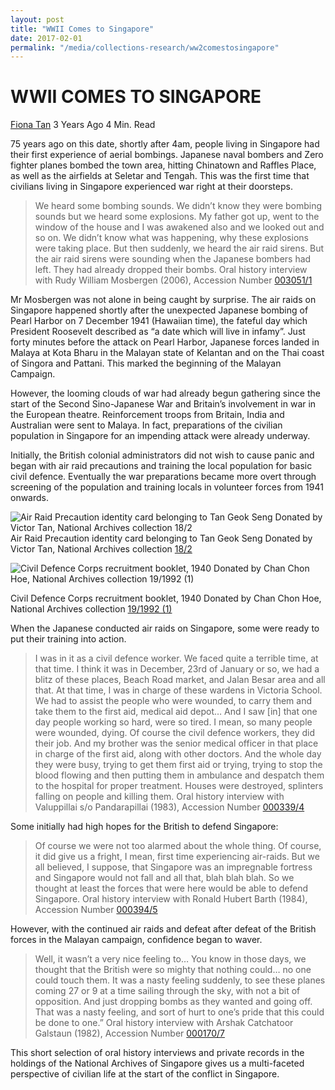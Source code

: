 ```yaml
---
layout: post
title: "WWII Comes to Singapore"
date: 2017-02-01
permalink: "/media/collections-research/ww2comestosingapore"
---
```


# WWII COMES TO SINGAPORE

[Fiona Tan](http://www.nas.gov.sg/blogs/offtherecord/author/nlstlp/) 3 Years Ago 4 Min. Read

75 years ago on this date, shortly after 4am, people living in Singapore had their first experience of aerial bombings. Japanese naval bombers and Zero fighter planes bombed the town area, hitting Chinatown and Raffles Place, as well as the airfields at Seletar and Tengah. This was the first time that civilians living in Singapore experienced war right at their doorsteps.

> We heard some bombing sounds. We didn’t know they were bombing sounds but we heard some explosions. My father got up, went to the window of the house and I was awakened also and we looked out and so on. We didn’t know what was happening, why these explosions were taking place. But then suddenly, we heard the air raid sirens. But the air raid sirens were sounding when the Japanese bombers had left. They had already dropped their bombs.
> Oral history interview with Rudy William Mosbergen (2006), Accession Number [003051/1](http://www.nas.gov.sg/archivesonline/oral_history_interviews/record-details/d20249ca-1160-11e3-83d5-0050568939ad)

Mr Mosbergen was not alone in being caught by surprise. The air raids on Singapore happened shortly after the unexpected Japanese bombing of Pearl Harbor on 7 December 1941 (Hawaiian time), the fateful day which President Roosevelt described as “a date which will live in infamy”. Just forty minutes before the attack on Pearl Harbor, Japanese forces landed in Malaya at Kota Bharu in the Malayan state of Kelantan and on the Thai coast of Singora and Pattani. This marked the beginning of the Malayan Campaign.

However, the looming clouds of war had already begun gathering since the start of the Second Sino-Japanese War and Britain’s involvement in war in the European theatre. Reinforcement troops from Britain, India and Australian were sent to Malaya. In fact, preparations of the civilian population in Singapore for an impending attack were already underway.

Initially, the British colonial administrators did not wish to cause panic and began with air raid precautions and training the local population for basic civil defence. Eventually the war preparations became more overt through screening of the population and training locals in volunteer forces from 1941 onwards.

![Air Raid Precaution identity card belonging to Tan Geok Seng Donated by Victor Tan, National Archives collection 18/2 ](http://www.nas.gov.sg/blogs/offtherecord/wp-content/uploads/2016/12/Acc-18-2-1000x817.jpg)Air Raid Precaution identity card belonging to Tan Geok Seng
Donated by Victor Tan, National Archives collection
[18/2](http://www.nas.gov.sg/archivesonline/private_records/record-details/dca6e0fc-115b-11e3-83d5-0050568939ad)

![Civil Defence Corps recruitment booklet, 1940 Donated by Chan Chon Hoe, National Archives collection 19/1992 (1)](http://www.nas.gov.sg/blogs/offtherecord/wp-content/uploads/2016/12/Acc-19-1992-1-1-659x1000.jpg)

Civil Defence Corps recruitment booklet, 1940
Donated by Chan Chon Hoe, National Archives collection
[19/1992 (1)](http://www.nas.gov.sg/archivesonline/private_records/record-details/e0bf7ac7-115b-11e3-83d5-0050568939ad)

When the Japanese conducted air raids on Singapore, some were ready to put their training into action.

> I was in it as a civil defence worker. We faced quite a terrible time, at that time. I think it was in December, 23rd of January or so, we had a blitz of these places, Beach Road market, and Jalan Besar area and all that. At that time, I was in charge of these wardens in Victoria School. We had to assist the people who were wounded, to carry them and take them to the first aid, medical aid depot… And I saw [in] that one day people working so hard, were so tired. I mean, so many people were wounded, dying. Of course the civil defence workers, they did their job. And my brother was the senior medical officer in that place in charge of the first aid, along with other doctors. And the whole day they were busy, trying to get them first aid or trying, trying to stop the blood flowing and then putting them in ambulance and despatch them to the hospital for proper treatment. Houses were destroyed, splinters falling on people and killing them.
> Oral history interview with Valuppillai s/o Pandarapillai (1983), Accession Number [000339/4](http://www.nas.gov.sg/archivesonline/oral_history_interviews/record-details/e90914ca-115d-11e3-83d5-0050568939ad)

Some initially had high hopes for the British to defend Singapore:

> Of course we were not too alarmed about the whole thing. Of course, it did give us a fright, I mean, first time experiencing air-raids. But we all believed, I suppose, that Singapore was an impregnable fortress and Singapore would not fall and all that, blah blah blah. So we thought at least the forces that were here would be able to defend Singapore.
> Oral history interview with Ronald Hubert Barth (1984), Accession Number [000394/5](http://www.nas.gov.sg/archivesonline/oral_history_interviews/record-details/eb5b13f0-115d-11e3-83d5-0050568939ad)

However, with the continued air raids and defeat after defeat of the British forces in the Malayan campaign, confidence began to waver.

> Well, it wasn’t a very nice feeling to… You know in those days, we thought that the British were so mighty that nothing could… no one could touch them. It was a nasty feeling suddenly, to see these planes coming 27 or 9 at a time sailing through the sky, with not a bit of opposition. And just dropping bombs as they wanted and going off. That was a nasty feeling, and sort of hurt to one’s pride that this could be done to one.”
> Oral history interview with Arshak Catchatoor Galstaun (1982), Accession Number [000170/7](http://www.nas.gov.sg/archivesonline/oral_history_interviews/record-details/1bbfb294-1160-11e3-83d5-0050568939ad?)

This short selection of oral history interviews and private records in the holdings of the National Archives of Singapore gives us a multi-faceted perspective of civilian life at the start of the conflict in Singapore.